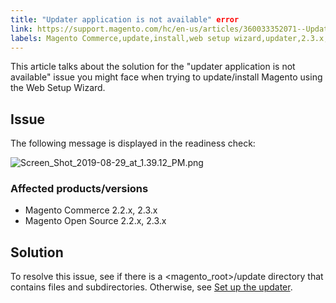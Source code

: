 ```yaml
---
title: "Updater application is not available" error
link: https://support.magento.com/hc/en-us/articles/360033352071--Updater-application-is-not-available-error
labels: Magento Commerce,update,install,web setup wizard,updater,2.3.x,2.2.x,how to
---
```


This article talks about the solution for the "updater application is not available" issue you might face when trying to update/install Magento using the Web Setup Wizard.

 Issue
-----

 The following message is displayed in the readiness check:

 ![Screen_Shot_2019-08-29_at_1.39.12_PM.png](https://support.magento.com/hc/article_attachments/360037722712/Screen_Shot_2019-08-29_at_1.39.12_PM.png)

 ### Affected products/versions

 
 * Magento Commerce 2.2.x, 2.3.x
 * Magento Open Source 2.2.x, 2.3.x
 
  

 Solution
--------

 To resolve this issue, see if there is a <magento\_root>/update directory that contains files and subdirectories. Otherwise, see [Set up the updater](https://devdocs.magento.com/guides/v2.3/comp-mgr/updater/update-updater.html).


